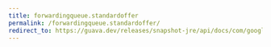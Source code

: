 ```yaml
---
title: forwardingqueue.standardoffer
permalink: /forwardingqueue.standardoffer/
redirect_to: https://guava.dev/releases/snapshot-jre/api/docs/com/google/common/collect/ForwardingQueue.html#standardOffer-E-
---
```

